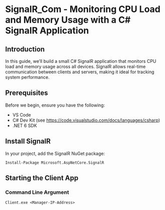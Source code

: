 # SignalR_Com - Monitoring CPU Load and Memory Usage with a C# SignalR Application


## Introduction
In this guide, we’ll build a small C# SignalR application that monitors CPU load and memory usage across all devices. SignalR allows real-time communication between clients and servers, making it ideal for tracking system performance.

## Prerequisites
Before we begin, ensure you have the following:

- VS Code
- C# Dev Kit (see https://code.visualstudio.com/docs/languages/csharp)
- .NET 6 SDK


## Install SignalR
In your project, add the SignalR NuGet package:

`Install-Package Microsoft.AspNetCore.SignalR`

## Starting the Client App

### Command Line Argument

`Client.exe <Manager-IP-Address>`